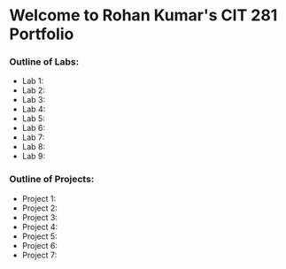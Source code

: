 # Welcome to Rohan Kumar's CIT 281 Portfolio

### Outline of Labs:
- Lab 1:
- Lab 2:
- Lab 3:
- Lab 4:
- Lab 5:
- Lab 6:
- Lab 7:
- Lab 8:
- Lab 9:

### Outline of Projects:
- Project 1:
- Project 2:
- Project 3:
- Project 4:
- Project 5:
- Project 6:
- Project 7:
